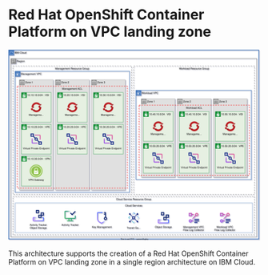 # Red Hat OpenShift Container Platform on VPC landing zone

![Architecture diagram of the OpenShift Container Platform on VPC deployable architecture](https://raw.githubusercontent.com/terraform-ibm-modules/terraform-ibm-landing-zone/main/reference-architectures/roks.drawio.svg)

This architecture supports the creation of a Red Hat OpenShift Container Platform on VPC landing zone in a single region architecture on IBM Cloud.
